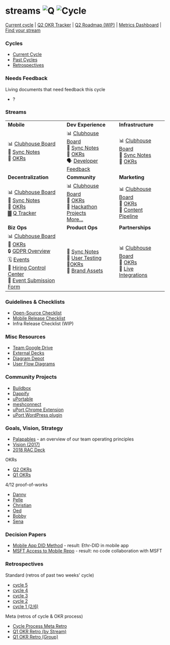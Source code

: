 # streams   ![Q](https://img.shields.io/badge/Q-2-lightgrey.svg) ![Cycle](https://img.shields.io/badge/cycle-5-blue.svg)

[Current cycle](https://docs.google.com/document/d/1RuUkECPy0YIV_wKculNcOx4yE0FgutmRmQMDActgMJg/edit)  |  [Q2 OKR Tracker](https://docs.google.com/spreadsheets/d/1w4y30-KqC_CL-9Wh7BRsNsxS9Ic4UkrTQDIR960HQO8/edit#gid=146119440)  |  [Q2 Roadmap (WIP)](https://docs.google.com/spreadsheets/d/156SwdKMKuC_MEDWi8SEqQHxOwBn1vfB5wcQkeACKJpQ/edit#gid=0)  |  [Metrics Dashboard](https://radar.uport.space/d/MFjYE8ziz/initial-metrics?orgId=1)  |  [Find your stream](https://github.com/uport-project/streams#streams) <br>

### Cycles

* [Current Cycle]()
* [Past Cycles]()
* [Retrospectives](https://github.com/uport-project/streams#retrospectives)

### Needs Feedback
Living documents that need feedback this cycle
* ?

### Streams

| | | |
|-------------|---------------------|--------------------|
| **Mobile**  | **Dev Experience**  | **Infrastructure** |
| 📊 [Clubhouse Board](https://app.clubhouse.io/self-id/stories/workspace/7549/mobile-stream) <br> 📎 [Sync Notes](https://docs.google.com/document/d/1jUSTfd-_B-UyU6SoLhXNhENHvwNhUXnw6tMK1tkPVdU/edit) <br> 🚀 [OKRs](https://docs.google.com/spreadsheets/d/1w4y30-KqC_CL-9Wh7BRsNsxS9Ic4UkrTQDIR960HQO8/edit#gid=1533796517) <br> | 📊 [Clubhouse Board](https://app.clubhouse.io/self-id/stories/workspace/7551/decentralization-stream) <br> 📎 [Sync Notes](https://docs.google.com/document/d/1JveTB_fFFUW-wHSnrn3tIJ88Yla3Y7j0P2RH0JotEz4/edit) <br> 🚀 [OKRs](https://docs.google.com/spreadsheets/d/1w4y30-KqC_CL-9Wh7BRsNsxS9Ic4UkrTQDIR960HQO8/edit#gid=1207657588) <br> 🗣 [Developer Feedback](https://airtable.com/tblaA7M58AMDQW9gX/viwdRFbypq0U2aW9w) <br>| 📊 [Clubhouse Board](https://app.clubhouse.io/self-id/stories/workspace/7550/infra-stream) <br> 📎 [Sync Notes](https://docs.google.com/document/d/1lzq5zBNAEyZQV3ibYUv235rLrpgvjyltvnqImAVkxtY/edit) <br> 🚀 [OKRs](https://docs.google.com/spreadsheets/d/1w4y30-KqC_CL-9Wh7BRsNsxS9Ic4UkrTQDIR960HQO8/edit#gid=146119440) |
| **Decentralization** | **Community**  | **Marketing** |
| 📊 [Clubhouse Board](https://app.clubhouse.io/self-id/stories/workspace/7551/decentralization-stream) <br> 📎 [Sync Notes](https://app.clubhouse.io/self-id/stories/workspace/7551/decentralization-stream) <br> 🚀 [OKRs](https://docs.google.com/spreadsheets/d/1w4y30-KqC_CL-9Wh7BRsNsxS9Ic4UkrTQDIR960HQO8/edit#gid=133736807) <br> ▓ [Q Tracker](https://airtable.com/tblPUE1kuQzJa6aaz/viw07dvcoJvMq5OXZ) | 📊 [Clubhouse Board](https://app.clubhouse.io/self-id/stories/workspace/7566/community) <br> 🚀 [OKRs](https://docs.google.com/spreadsheets/d/1w4y30-KqC_CL-9Wh7BRsNsxS9Ic4UkrTQDIR960HQO8/edit#gid=1350546691) <br> 🎁 [Hackathon Projects](https://github.com/uport-project/hackathon-projects) <br> [More...](https://github.com/uport-project/streams#community-projects)| 📊 [Clubhouse Board](https://app.clubhouse.io/self-id/stories/workspace/9442/marketing-stream) <br> 🚀 [OKRs](https://docs.google.com/spreadsheets/d/1w4y30-KqC_CL-9Wh7BRsNsxS9Ic4UkrTQDIR960HQO8/edit#gid=123592291) <br> 📝 [Content Pipeline](https://airtable.com/invite/l?inviteId=inv5Z8r6vIWH1hcmJ&inviteToken=8f02a074ce09de2c2091ee5291507fd179c7e9c84fffcbb76c1423cf7d900486)|
| **Biz Ops** | **Product Ops** | **Partnerships** |
| 📊 [Clubhouse Board](https://app.clubhouse.io/self-id/stories/workspace/9444/biz-ops-stream) <br> 🚀 [OKRs](https://docs.google.com/spreadsheets/d/1w4y30-KqC_CL-9Wh7BRsNsxS9Ic4UkrTQDIR960HQO8/edit#gid=768073157) <br> 🔒 [GDPR Overview](https://docs.google.com/document/d/1enXJ2CakH5fn6iFqu-TVDggPRQGRMCjY3Y-ClrP2qDg/edit) <br> 🗓 [Events](https://airtable.com/tblEosHDlz3iBjlUw/viweykr8Nw7wfOXTP) <br> 👫 [Hiring Control Center](https://consensys.quip.com/s52sAcblL9Ni/Hiring-Center)<br> 🛫 [Event Submission Form](https://airtable.com/shrO8tdh8prtUAWcx)| 📎 [Sync Notes](https://docs.google.com/document/d/1MiIpbl88SPtMC0qlQT_zKMJ-vOLSCREf3oIgz285LoU/edit) <br> 🔎 [User Testing](https://airtable.com/tbl48SZ7JDK4BJ3Ba/viwdOHRhUqDlPgmHU) <br> 🚀[OKRs](https://docs.google.com/spreadsheets/d/1w4y30-KqC_CL-9Wh7BRsNsxS9Ic4UkrTQDIR960HQO8/edit#gid=1581337366) <br> 💜 [Brand Assets](https://drive.google.com/drive/folders/1hlchdD50altEsDjPSGthikSh_tAuvUS6)| 📊 [Clubhouse Board](https://app.clubhouse.io/self-id/stories/workspace/9443/partnerships-stream) <br> 🚀 [OKRs](https://docs.google.com/spreadsheets/d/1w4y30-KqC_CL-9Wh7BRsNsxS9Ic4UkrTQDIR960HQO8/edit#gid=1983819787) <br> 👾 [Live Integrations](https://consensys.quip.com/QqpDA4cPO9Bd/uPort-Integrations-Overview#fEFACAkabDp) |

### Guidelines & Checklists
* [Open-Source Checklist](https://docs.google.com/document/d/1bdDcxqjShTnUhpBNg36FYo4dZOrofVU0EDW4QAaZ1Hs/edit?usp=sharing)
* [Mobile Release Checklist](https://consensys.quip.com/S4bWAd7mSZ0a/Checklist-for-Release-Readiness-Mobile-App)
* Infra Release Checklist (WIP)

### Misc Resources
* [Team Google Drive](https://drive.google.com/drive/folders/0AIoW-vw-5lOXUk9PVA)
* [External Decks](https://drive.google.com/drive/folders/150Pq5nOSVCr7k41_I7ul8itedQHhWfBu)
* [Diagram Depot](https://docs.google.com/presentation/d/1e3s-ExxxzlI0DgRTwXnaV4GaPzOlLaJPPKjzPEMZIWU/edit#slide=id.g31e70d3c03_0_71)
* [User Flow Diagrams](https://docs.google.com/presentation/d/1JaPVQwcAeQ6duclJbxsq6cHRP3UX-nWOLMGgtRKkDGY/edit#slide=id.p)

### Community Projects
* [Buildbox](https://github.com/uport-project/buidlbox)
* [Dappify](https://github.com/uport-project/dappify)
* [uPortable](https://github.com/uport-project/uportable)
* [meshconnect](https://github.com/uport-project/meshconnect)
* [uPort Chrome Extension](https://github.com/uport-project/uport-chrome-extension)
* [uPort WordPress plugin](https://github.com/uport-project/uport-wordpress-plugin)

### Goals, Vision, Strategy
* [Palapables](https://consensys.quip.com/0sg4A9PtwNKc/uPort-Principles-Palapa-ples-Draft) - an overview of our team operating principles
* [Vision (2017)](https://consensys.quip.com/3EDPA0l7TiVG/Uport-Vision-and-Strategy)
* [2018 RAC Deck](https://docs.google.com/presentation/d/18Zc39HMLkzOUQWCvWM_aFM1XNSpOmGr8nF5Riy9V9ME/edit#slide=id.g3143079279_1_1513)

OKRs
* [Q2 OKRs](https://docs.google.com/spreadsheets/d/1w4y30-KqC_CL-9Wh7BRsNsxS9Ic4UkrTQDIR960HQO8/edit#gid=146119440)
* [Q1 OKRs](https://docs.google.com/spreadsheets/d/1l4CBsgBbz0kfKkr0rPizn3uzXFnShGzE19XBugMRmu0/edit#gid=29844305)

4/12 proof-of-works
* [Danny](https://docs.google.com/document/d/18Sbm7jkwFEpmwFDCr3zQUwK7sfG2PcUWOX0omK2Wwtw/edit)
* [Pelle](https://docs.google.com/presentation/d/1KvEMxvoUgOAd69BR2dTJ19ahJCBRv1cm40njZ5V5f-A/edit#slide=id.p3)
* [Christian](https://docs.google.com/document/d/1k_z8LxsMFUEXmn0lq4dn_8Lux4VWZbsYzx27bZ-g07s/edit)
* [Oed](https://docs.google.com/document/d/1P8LoO6ga2RdHf5Y84zZAJ-kJkInsQjBNTLLjpQvi1mc/edit?usp=sharing)
* [Bobby](https://hackmd.io/s/Sy2WIu9iz)
* [Sena](https://docs.google.com/document/d/1dBNpauiKCKWD2SfvHWtkdg_sjq8PHIe2CopxiEOmC4E/edit#heading=h.aczldethkqfb)

### Decision Papers
* [Mobile App DID Method](https://docs.google.com/document/d/17JPTCpclyhcMlnfsvUYEnm-Crme85yx3-CarpbbglKs/edit#heading=h.6v972sjcwjqw) - result: Ethr-DID in mobile app
* [MSFT Access to Mobile Repo](https://docs.google.com/document/d/1jBjAQ8N7zJtfipjOTPZ-k003-q4MIFpg7IlYDlR-Cic/edit) - result: no code collaboration with MSFT

### Retrospectives
Standard (retros of past two weeks' cycle)
* [cycle 5]()
* [cycle 4]()
* [cycle 3](http://funretro.github.io/distributed/#d385b5f7-7e92-49ed-8f89-5eb53c624f4d)
* [cycle 2](http://funretro.github.io/distributed/#f0e17b00-0707-4599-8270-288b4be1b6ef)
* [cycle 1 (2/6)](http://funretro.github.io/distributed/?sort=votes#8c977db9-3c42-494a-8c9a-f3602cdf493b)

Meta (retros of cycle & OKR process)
* [Cycle Process Meta Retro](http://funretro.github.io/distributed/#e9e10fb4-ae85-45f0-bb08-2832b9073511)
* [Q1 OKR Retro (by Stream)](http://funretro.github.io/distributed/#5b9771a1-c2dc-455e-9355-0b5badb9a8f4)
* [Q1 OKR Retro (Group)](http://funretro.github.io/distributed/?sort=votes#c8ceb30b-dd00-49f8-b835-5bef0d9edd73) 
